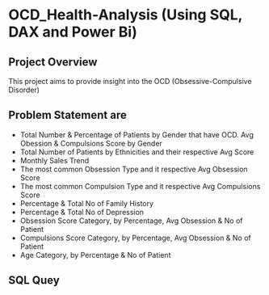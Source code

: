 # OCD_Health-Analysis (Using SQL, DAX and Power Bi)
## Project Overview
This project aims to provide insight into the OCD (Obsessive-Compulsive Disorder)
## Problem Statement are
- Total Number & Percentage of Patients by Gender that have OCD. Avg Obession & Compulsions Score by Gender
- Total Number of Patients by Ethnicities and their respective Avg Score
- Monthly Sales Trend
- The most common Obsession Type and it respective Avg Obsession Score
- The most common Compulsion Type and it respective Avg Compulsions Score
- Percentage & Total No of Family History
- Percentage & Total No of Depression
- Obsession Score Category, by Percentage, Avg Obsession & No of Patient
- Compulsions Score Category, by Percentage, Avg Obsession & No of Patient
- Age Category, by Percentage & No of Patient
## SQL Quey
